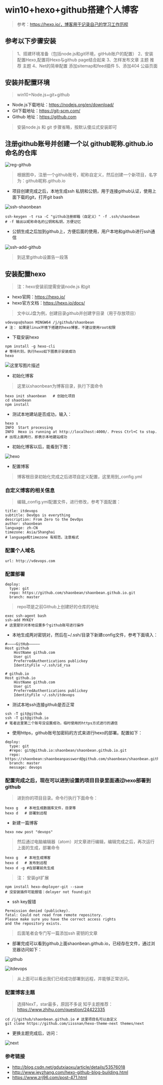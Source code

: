 # win10+hexo+github搭建个人博客

> 参考：https://hexo.io/，博客用于记录自己的学习工作历程

## 参考以下步骤安装

> 1、搭建环境准备（包括node.js和git环境，gitHub账户的配置）
> 2、安装 配置Hexo,配置将Hexo与github page结合起来
> 3、怎样发布文章 主题 推荐 主题
> 4、Net的简单配置 添加sitemap和feed插件
> 5、添加404 公益页面

## 安装并配置环境

> win10+Node.js+git+github

- Node.js下载地址：https://nodejs.org/en/download/
- Git下载地址：https://git-scm.com/
- Github 地址：https://github.com

> 安装node.js 和 git 步骤省略，按默认傻瓜式安装即可

## 注册github账号并创建一个以 github昵称.github.io 命名的仓库

![reg-github](http://img.blog.csdn.net/20170711215441177?watermark/2/text/aHR0cDovL2Jsb2cuY3Nkbi5uZXQvd2gyMTEyMTI=/font/5a6L5L2T/fontsize/400/fill/I0JBQkFCMA==/dissolve/70/gravity/SouthEast)

> 根据图中，注册一个github账号，昵称自定义，然后创建一个新项目，名字为：github昵称.github.io

- 项目创建完成之后，本地生成ssh 私钥和公钥，用于连接github认证，使用上面下载的git，打开git bash

![ssh-shaonbean](http://img.blog.csdn.net/20170711215556298?watermark/2/text/aHR0cDovL2Jsb2cuY3Nkbi5uZXQvd2gyMTEyMTI=/font/5a6L5L2T/fontsize/400/fill/I0JBQkFCMA==/dissolve/70/gravity/SouthEast)

```
ssh-keygen -t rsa -C "github注册邮箱（自定义）" -f .ssh/shaonbean
# -f 输出以昵称命名的公钥和私钥，方便记忆
```
- 公钥生成之后加到github上，方便后面的使用，用户本地和github进行ssh通信

![ssh-add-github](http://img.blog.csdn.net/20170711215846144?watermark/2/text/aHR0cDovL2Jsb2cuY3Nkbi5uZXQvd2gyMTEyMTI=/font/5a6L5L2T/fontsize/400/fill/I0JBQkFCMA==/dissolve/70/gravity/SouthEast)

> 到这里github设置告一段落

## 安装配置hexo

> 注：hexo安装前提需安装node.js 和git

- hexo官网：https://hexo.io/
- hexo官方文档：https://hexo.io/docs/

> 文中以J盘为例，创建目录github并创建字目录（用于存放项目）

```
vdevops@shaon MINGW64 /j/github/shaonbean
# 注： 如果是linux环境下搭建的hexo博客，不建议使用root权限
```

- 下载安装hexo

```
npm install -g hexo-cli
# 等待片刻，执行hexo如下图表示安装成功
hexo
```

![这里写图片描述](http://img.blog.csdn.net/20170711222448718?watermark/2/text/aHR0cDovL2Jsb2cuY3Nkbi5uZXQvd2gyMTEyMTI=/font/5a6L5L2T/fontsize/400/fill/I0JBQkFCMA==/dissolve/70/gravity/SouthEast)


- 初始化博客

> 这里以shaonbean为博客目录，执行下面命令

```
hexo init shaonbean   # 创始化项目
cd shaonbean
npm install
```

- 测试本地建站是否成功，输入：

```
hexo s
INFO  Start processing
INFO  Hexo is running at http://localhost:4000/. Press Ctrl+C to stop.
# 出现上面两行，即表示本地建站成功
```

- 初始化博客以后，能看到下图：

![hexo](http://img.blog.csdn.net/20170711222510967?watermark/2/text/aHR0cDovL2Jsb2cuY3Nkbi5uZXQvd2gyMTEyMTI=/font/5a6L5L2T/fontsize/400/fill/I0JBQkFCMA==/dissolve/70/gravity/SouthEast)

- 配置博客

> 博客根目录初始化完成之后进项自定义配置，这里用到_config.yml

### 自定义博客的相关信息

> 编辑_config.yml配置文件，进行修改，参考下面配置：

```
title: itdevops
subtitle: DevOps is everything
description: From Zero to the DevOps
author: shaonbean
language: zh-CN
timezone: Asia/Shanghai
# language和timezone 有规范，注意格式
```

### 配置个人域名

```
url: http://vdevops.com
```

### 配置部署

```
deploy:
  type: git
  repo: https://github.com/shaonbean/shaonbean.github.io.git
  branch: master
```
> repo项是之前Github上创建好的仓库的地址

```
exec ssh-agent bash
ssh-add MYKEY
# 这里是针对本地设置多个github账号进行操作
```

- 本地生成两对密钥对，然后在~/.ssh/目录下新建config文件，参考下面填入：

```
#————GitHub—————
Host github
    HostName github.com
    User git
    PreferredAuthentications publickey
    IdentityFile ~/.ssh/id_rsa

# github.io
Host github.io
    HostName github.com
    User git
    PreferredAuthentications publickey
    IdentityFile ~/.ssh/itdevops
```

- 测试本地ssh连接github是否正常

```
ssh -T git@github
ssh -T git@github.io
# 笔者这里第二个账号没设置成功，临时使用的https方式进行的通信
```

- 使用https，github账号加密码的方式来进行hexo的部署。配置如下：

```
deploy:
  type: git
  #repo: git@github.io:shaonbean/shaonbean.github.io.git
  repo: https://shaonbean:shaonbeanpassword@github.com/shaonbean/shaonbean.github.io.git
  branch: master
  message: devops
```

### 配置完成之后，现在可以进到设置的项目目录里面通过hexo部署到github

> 进到你的项目目录。命令行执行下面命令：

```
hexo g   # 本地生成数据库文件，目录等
hexo d   # 部署到远程
```

- 新建一篇博客

```
hexo new post "devops"
```

> 然后通过电脑编辑器（atom）对文章进行编辑，编辑完成之后，再次运行上面的生成，部署命令

```
hexo g   # 本地生成博客
hexo d   # 发布到远程
hexo d -g #在部署前先生成
```
> 注： 安装git扩展

```
npm install hexo-deployer-git --save
# 没安装插件可能报错：deloyer not found:git
```

- ssh key报错

```
Permission denied (publickey).
fatal: Could not read from remote repository.
Please make sure you have the correct access rights
and the repository exists.
```

> 后面笔者会专门写一篇添加ssh 密钥的文章

- 部署完成可以看到github上面shaonbean.github.io，已经存在文件，通过浏览器访问如下：

![github](http://img.blog.csdn.net/20170712085631907?watermark/2/text/aHR0cDovL2Jsb2cuY3Nkbi5uZXQvd2gyMTEyMTI=/font/5a6L5L2T/fontsize/400/fill/I0JBQkFCMA==/dissolve/70/gravity/SouthEast)

![itdevops](http://img.blog.csdn.net/20170712085650532?watermark/2/text/aHR0cDovL2Jsb2cuY3Nkbi5uZXQvd2gyMTEyMTI=/font/5a6L5L2T/fontsize/400/fill/I0JBQkFCMA==/dissolve/70/gravity/SouthEast)

> 从上面可以看出我们已经成功部署到远程，并能够正常访问。

### 配置博客主题

> 选择NexT，star最多，原因不多说
> 知乎主题推荐：https://www.zhihu.com/question/24422335

```
cd /j/github/shaonbean.github.io # 这里项目名可以自定义
git clone https://github.com/iissnan/hexo-theme-next themes/next
```
- 更换主题完成后，访问：

![next](http://img.blog.csdn.net/20170712093352566?watermark/2/text/aHR0cDovL2Jsb2cuY3Nkbi5uZXQvd2gyMTEyMTI=/font/5a6L5L2T/fontsize/400/fill/I0JBQkFCMA==/dissolve/70/gravity/SouthEast)

### 参考链接

- http://blog.csdn.net/gdutxiaoxu/article/details/53576018
- http://www.jeyzhang.com/hexo-github-blog-building.html
- https://www.zrj96.com/post-471.html
